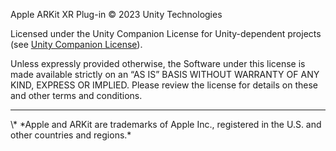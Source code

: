 Apple ARKit XR Plug-in © 2023 Unity Technologies

Licensed under the Unity Companion License for Unity-dependent projects (see [Unity Companion License](https://unity3d.com/legal/licenses/unity_companion_license)).

Unless expressly provided otherwise, the Software under this license is made available strictly on an “AS IS” BASIS WITHOUT WARRANTY OF ANY KIND, EXPRESS OR IMPLIED. Please review the license for details on these and other terms and conditions.


<hr>
\* *Apple and ARKit are trademarks of Apple Inc., registered in the U.S. and other countries and regions.*

